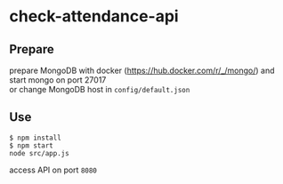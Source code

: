 # check-attendance-api

## Prepare

prepare MongoDB with docker (https://hub.docker.com/r/_/mongo/) and start mongo on port 27017 <br>
or change MongoDB host in `config/default.json`

## Use

```unix
$ npm install
$ npm start
node src/app.js
```

access API on port `8080`
